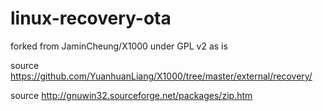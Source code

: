# linux-recovery-ota
forked from JaminCheung/X1000 under GPL v2 as is

source https://github.com/YuanhuanLiang/X1000/tree/master/external/recovery/

source http://gnuwin32.sourceforge.net/packages/zip.htm

